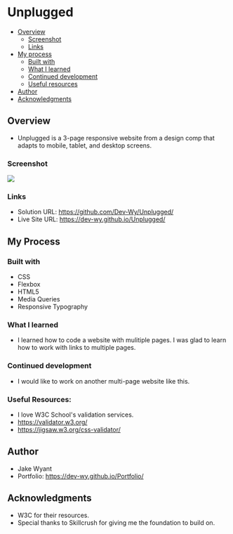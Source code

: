 # Unplugged

- [Overview](#overview)
  - [Screenshot](#screenshot)
  - [Links](#links)
- [My process](#my-process)
  - [Built with](#built-with)
  - [What I learned](#what-i-learned)
  - [Continued development](#continued-development)
  - [Useful resources](#useful-resources)
- [Author](#author)
- [Acknowledgments](#acknowledgments)

## Overview
- Unplugged is a 3-page responsive website from a design comp that adapts to mobile, tablet, and desktop screens.

### Screenshot
![](img/Screenshot.png)

### Links
- Solution URL:
 https://github.com/Dev-Wy/Unplugged/
- Live Site URL:
 https://dev-wy.github.io/Unplugged/

## My Process
### Built with
-  CSS
-  Flexbox
-  HTML5
-  Media Queries
-  Responsive Typography

### What I learned
- I learned how to code a website with mulitiple pages. I was glad to learn how to work with links to multiple pages.

### Continued development
- I would like to work on another multi-page website like this.

### Useful Resources: 
- I love W3C School's validation services. 
- https://validator.w3.org/   
- https://jigsaw.w3.org/css-validator/

## Author
- Jake Wyant
- Portfolio: https://dev-wy.github.io/Portfolio/

## Acknowledgments
- W3C for their resources. 
- Special thanks to Skillcrush for giving me the foundation to build on.
